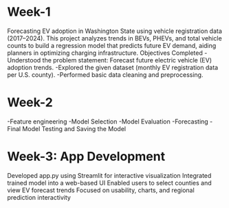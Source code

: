 # Week-1
Forecasting EV adoption in Washington State using vehicle registration data (2017–2024). This project analyzes trends in BEVs, PHEVs, and total vehicle counts to build a regression model that predicts future EV demand, aiding planners in optimizing charging infrastructure.
Objectives Completed
 -Understood the problem statement: Forecast future electric vehicle (EV) adoption trends.
 -Explored the given dataset (monthly EV registration data per U.S. county).
 -Performed basic data cleaning and preprocessing.

 # Week-2
  -Feature engineering
  -Model Selection
  -Model Evaluation
  -Forecasting
  -Final Model Testing and Saving the Model

 # Week-3: App Development
Developed app.py using Streamlit for interactive visualization
Integrated trained model into a web-based UI
Enabled users to select counties and view EV forecast trends
Focused on usability, charts, and regional prediction interactivity
